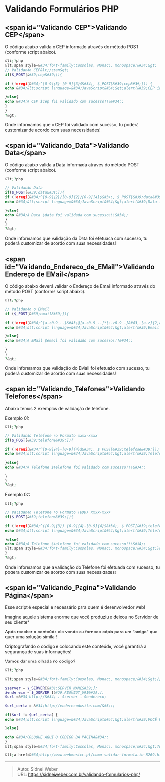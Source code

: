 # Validando Formulários PHP


## &lt;span id=&#34;Validando_CEP&#34;&gt;Validando CEP&lt;/span&gt;

O código abaixo valida o CEP informado através do método POST (conforme script abaixo).

```php    
&lt;?php
&lt;span style=&#34;font-family:Consolas, Monaco, monospace;&#34;&gt;
// Validando CEP&lt;/span&gt;
if($_POST[&#39;cep&#39;]){

if (!eregi(&#34;^[0-9]{5}-[0-9]{3}$&#34;, $_POST[&#39;cep&#39;])) {
echo &#34;&lt;script language=&#34;JavaScript&#34;&gt;alert(&#39;CEP inválido !!!&#39;);&lt;/script&gt;&#34;;

}else{
echo &#34;O CEP $cep foi validado com sucesso!!!&#34;;
}
}
?&gt;
```

Onde informamos que o CEP foi validado com sucesso, tu poderá customizar de acordo com suas necessidades!

## &lt;span id=&#34;Validando_Data&#34;&gt;Validando Data&lt;/span&gt;

O código abaixo valida a Data informada através do método POST (conforme script abaixo).

```php
&lt;?php

// Validando Data
if($_POST[&#39;data&#39;]){
if (!eregi(&#34;^[0-9]{2}/[0-9]{2}/[0-9]{4}$&#34;, $_POST[&#39;data&#39;])) {
echo &#34;&lt;script language=&#34;JavaScript&#34;&gt;alert(&#39;Data inválida !!!&#39;);&lt;/script&gt;&#34;;

}else{
echo &#34;A Data $data foi validada com sucesso!!!&#34;;
}
}
?&gt;
``` 
    

Onde informamos que validação da Data foi efetuada com sucesso, tu poderá customizar de acordo com suas necessidades!

## &lt;span id=&#34;Validando_Endereco_de_EMail&#34;&gt;Validando Endereço de EMail&lt;/span&gt;

O código abaixo deverá validar o Endereço de Email informado através do método POST (conforme script abaixo).

```php 
&lt;?php

// Validando o EMail
if ($_POST[&#39;email&#39;]){

if (!eregi(&#34;^[a-z0-9_.-]&#43;@[a-z0-9_.-]*[a-z0-9_-]&#43;.[a-z]{2,4}$&#34;, $_POST[&#39;email&#39;])) {
echo &#34;&lt;script language=&#34;JavaScript&#34;&gt;alert(&#39;Email inválido !!!&#39;);&lt;/script&gt;&#34;;

}else{
echo &#34;O EMail $email foi validado com sucesso!!!&#34;;

}
}
?&gt;
```

Onde informamos que validação do EMail foi efetuado com sucesso, tu poderá customizar de acordo com suas necessidades!

## &lt;span id=&#34;Validando_Telefones&#34;&gt;Validando Telefones&lt;/span&gt;

Abaixo temos 2 exemplos de validação de telefone.

Exemplo 01:

```php
&lt;?php

// Validando Telefone no Formato xxxx-xxxx
if($_POST[&#39;telefone&#39;]){

if (!eregi(&#34;^[0-9]{4}-[0-9]{4}$&#34;, $_POST[&#39;telefone&#39;])) {
echo &#34;&lt;script language=&#34;JavaScript&#34;&gt;alert(&#39;Telefone inválido !!!&#39;);&lt;/script&gt;&#34;;

}else{
echo &#34;O Telefone $telefone foi validado com sucesso!!!&#34;;

}
}
?&gt;
```    

Exemplo 02:

```php 
&lt;?php

// Validando Telefone no Formato (DDD) xxxx-xxxx
if($_POST[&#39;telefone&#39;]){

if (!eregi(&#34;^([0-9]{3}) [0-9]{4}-[0-9]{4}$&#34;, $_POST[&#39;telefone&#39;])) {
echo &#34;&lt;script language=&#34;JavaScript&#34;&gt;alert(&#39;Telefone inválido !!!&#39;);&lt;/script&gt;&#34;;

}else{
echo &#34;O Telefone $telefone foi validado com sucesso!!!&#34;;
&lt;span style=&#34;font-family:Consolas, Monaco, monospace;&#34;&gt;}&lt;/span&gt;
}
?&gt;
```

Onde informamos que a validação do Telefone foi efetuada com sucesso, tu poderá customizar de acordo com suas necessidades!

## &lt;span id=&#34;Validando_Pagina&#34;&gt;Validando Página&lt;/span&gt;

Esse script é especial e necessário para quem é desenvolvedor web!

Imagine aquele sistema enorme que você produziu e deixou no Servidor de seu cliente?

Após receber o conteúdo ele vende ou fornece cópia para um “amigo” que quer uma solução similar!

Criptografando o código e colocando este conteúdo, você garantirá a segurança de suas informações!

Vamos dar uma olhada no código?

```php
&lt;?php

&lt;span style=&#34;font-family:Consolas, Monaco, monospace;&#34;&gt;// Valida a cópia do Sistema&lt;/span&gt;

$server = $_SERVER[&#39;SERVER_NAME&#39;];
$endereco = $_SERVER [&#39;REQUEST_URI&#39;];
$url =&#34;http://&#34; . $server . $endereco;

$url_certa = &#34;http://enderecodosite.com/&#34;;

if($url != $url_certa) {
echo &#34;&lt;script language=&#34;JavaScript&#34;&gt;alert(&#39;VOCÊ NÃO TEM LICENÇA PARA USAR ESTA LOJA - Entre em contato com o EMail email@seuemail.com.br para validar sucópia.&#39;);&lt;/script&gt;&#34;;

}else{

echo &#34;COLOQUE AQUI O CÓDIGO DA PÁGINA&#34;;
}
&lt;span style=&#34;font-family:Consolas, Monaco, monospace;&#34;&gt;?&gt;

&lt;a href=&#34;http://www.webmaster.pt/como-validar-formulario-8269.html&#34;&gt;Fonte&lt;/a&gt;&lt;/span&gt;
```

---

> Autor: Sidnei Weber  
> URL: https://sidneiweber.com.br/validando-formularios-php/  

